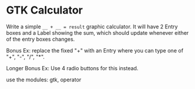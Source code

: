 # GTK Calculator

Write a simple `__ + __ = result` graphic calculator.
It will have 2 Entry boxes and a Label showing the sum, which should update whenever
either of the entry boxes changes.

Bonus Ex: replace the fixed "+" with an Entry where you can type one of "+", "-", "/", "*".

Longer Bonus Ex: Use 4 radio buttons for this instead.

use the modules: gtk, operator
